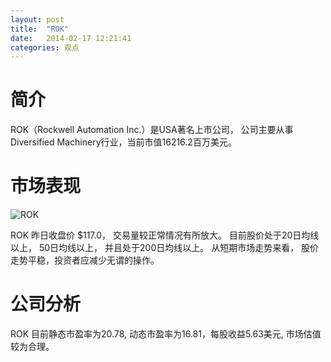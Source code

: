 ```yaml
---
layout: post
title:  "ROK"
date:   2014-02-17 12:21:41
categories: 观点
---
```


# 简介
ROK（Rockwell Automation Inc.）是USA著名上市公司，
公司主要从事Diversified Machinery行业，当前市值16216.2百万美元。

# 市场表现

![ROK](http://finviz.com/chart.ashx?t=ROK&ty=c&ta=1&p=d&s=l)

ROK 昨日收盘价 $117.0，
交易量较正常情况有所放大。
目前股价处于20日均线以上，
50日均线以上，
并且处于200日均线以上。
从短期市场走势来看，
股价走势平稳，投资者应减少无谓的操作。

# 公司分析
ROK 目前静态市盈率为20.78, 动态市盈率为16.81，每股收益5.63美元,
市场估值较为合理。
